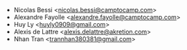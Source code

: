 - Nicolas Bessi \<<nicolas.bessi@camptocamp.com>\>
- Alexandre Fayolle \<<alexandre.fayolle@camptocamp.com>\>
- Huy Ly \<<huyly0909@gmail.com>\>
- Alexis de Lattre \<<alexis.delattre@akretion.com>\>
- Nhan Tran \<<trannhan380381@gmail.com>\>
